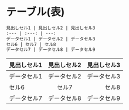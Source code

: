 # テーブル(表)

``` md
見出しセル1 | 見出しセル2 | 見出しセル3
:--- | :---: | ---:
データセル1 | データセル2 | データセル3
セル6 | セル7 | セル8
データセル7 | データセル8 | データセル9
```

見出しセル1 | 見出しセル2 | 見出しセル3
:--- | :---: | ---:
データセル1 | データセル2 | データセル3
セル6 | セル7 | セル8
データセル7 | データセル8 | データセル9

